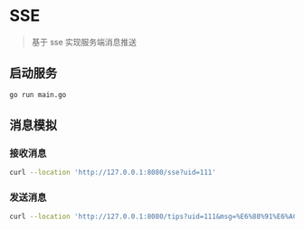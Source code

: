 # SSE 

> 基于 sse 实现服务端消息推送

## 启动服务

```bash
go run main.go
```

## 消息模拟

### 接收消息

```bash
curl --location 'http://127.0.0.1:8080/sse?uid=111'
```
### 发送消息

```bash
curl --location 'http://127.0.0.1:8080/tips?uid=111&msg=%E6%88%91%E6%AC%A1%E5%A5%A5%E5%8E%89%E5%AE%B3%E5%95%A6'
```
